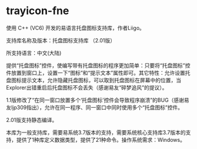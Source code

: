 # trayicon-fne
使用 C++ (VC6) 开发的易语言托盘图标支持库，作者Liigo。

支持库名称及版本：托盘图标支持库 （2.01版）

所支持语言：中文(大陆)

提供“托盘图标”控件，使编写带有托盘图标的程序更加简单：只要将“托盘图标”控件放置到窗口上，设置一下“图标”和“提示文本”属性即可。其它特性：允许设置托盘图标提示文本，允许隐藏托盘图标，可以取到托盘图标在屏幕中的位置，当Explorer出错重启后托盘图标不会丢失（感谢易友“碎梦追风”的提议）。

1.1版修改了“在同一窗口放置多个‘托盘图标’控件会导致程序崩溃”的BUG（感谢易友ljp309指出），允许在同一程序、同一窗口中同时使用多个“托盘图标”控件。

2.01版支持静态编译。

本库为一般支持库，需要易系统3.7版本的支持，需要系统核心支持库3.7版本的支持，提供了1种库定义数据类型，提供了21种命令。操作系统需求：Windows。
